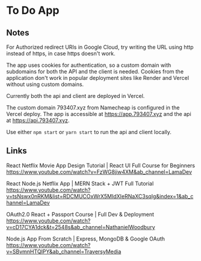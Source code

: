 # To Do App

## Notes

For Authorized redirect URIs in Google Cloud, try writing the URL using http instead of https, in case https doesn't work.

The app uses cookies for authentication, so a custom domain with subdomains for both the API and the client is needed. Cookies from the application don't work in popular deployment sites like Render and Vercel without using custom domains.

Currently both the api and client are deployed in Vercel.

The custom domain 793407.xyz from Namecheap is configured in the Vercel deploy. The app is accessible at https://app.793407.xyz and the api at https://api.793407.xyz.

Use either `npm start` or `yarn start` to run the api and client locally.

## Links

React Netflix Movie App Design Tutorial | React UI Full Course for Beginners
<br>
https://www.youtube.com/watch?v=FzWG8jiw4XM&ab_channel=LamaDev

React Node.js Netflix App | MERN Stack + JWT Full Tutorial
<br>
https://www.youtube.com/watch?v=tsNswx0nRKM&list=RDCMUCOxWrX5MIdXIeRNaXC3sqIg&index=1&ab_channel=LamaDev

OAuth2.0 React + Passport Course | Full Dev & Deployment
<br>
https://www.youtube.com/watch?v=cD17CYA1dck&t=2548s&ab_channel=NathanielWoodbury

Node.js App From Scratch | Express, MongoDB & Google OAuth
<br>
https://www.youtube.com/watch?v=SBvmnHTQIPY&ab_channel=TraversyMedia